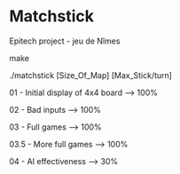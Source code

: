 # Matchstick
Epitech project - jeu de Nîmes

make

./matchstick [Size_Of_Map] [Max_Stick/turn]

01 - Initial display of 4x4 board --> 100%

02 - Bad inputs --> 100%

03 - Full games --> 100%

03.5 - More full games --> 100%

04 - AI effectiveness --> 30%
